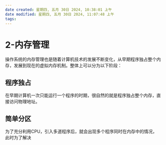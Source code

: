 ```yaml
---
date created: 星期四, 五月 30日 2024, 10:38:01 上午
date modified: 星期四, 五月 30日 2024, 11:07:48 上午
tags: 
---
```


# 2-内存管理

操作系统的内存管理也是随着计算机技术的发展不断变化，从早期程序独占整个内存，发展到现在的虚拟内存机制。整体上可以分为以下阶段：

## 程序独占

在早期计算机一次只能运行一个程序的时期，很自然的就是程序独占整个内存，直接访问物理地址。

## 简单分区

为了充分利用CPU，引入多道程序后，就会出现多个程序同时在内存中的情况，此时为了解决